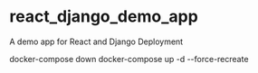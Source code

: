 # react_django_demo_app
A demo app for React and Django Deployment

docker-compose down
docker-compose up -d --force-recreate
